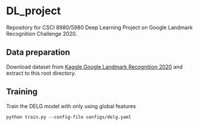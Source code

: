 # DL_project

Repository for CSCI 8980/5980 Deep Learning Project on Google Landmark Recognition Challenge 2020. 

## Data preparation
Download dataset from [Kaggle Google Landmark Recognition 2020](https://www.kaggle.com/c/landmark-recognition-2020/data)
and extract to this root directory.
 
## Training
Train the DELG model with only using global features
```
python train.py --config-file configs/delg.yaml
```

